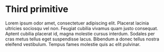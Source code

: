 # Third primitive

Lorem ipsum odor amet, consectetuer adipiscing elit. Placerat lacinia ultricies sociosqu vel non. Feugiat cubilia vivamus quam justo consequat. Aptent cubilia placerat id, magna molestie cursus interdum. Sodales per cras metus tellus eget suspendisse lacus. Bibendum a donec tellus nostra eleifend vestibulum. Tempus fames molestie quis ac elit pulvinar.
